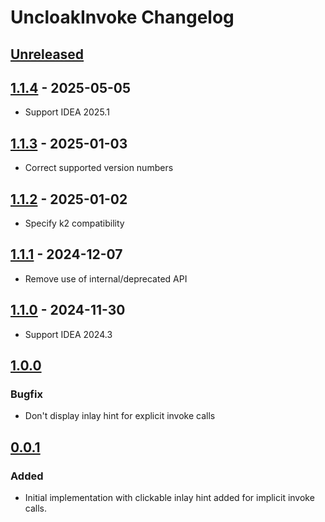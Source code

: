 <!-- Keep a Changelog guide -> https://keepachangelog.com -->

# UncloakInvoke Changelog

## [Unreleased]

## [1.1.4] - 2025-05-05

- Support IDEA 2025.1

## [1.1.3] - 2025-01-03

- Correct supported version numbers

## [1.1.2] - 2025-01-02

- Specify k2 compatibility

## [1.1.1] - 2024-12-07

- Remove use of internal/deprecated API

## [1.1.0] - 2024-11-30

- Support IDEA 2024.3

## [1.0.0]

### Bugfix

- Don't display inlay hint for explicit invoke calls

## [0.0.1]

### Added

- Initial implementation with clickable inlay hint added for implicit invoke calls.

[Unreleased]: https://github.com/nathanmbrown/uncloak-invoke/compare/v1.1.4...HEAD
[1.1.4]: https://github.com/nathanmbrown/uncloak-invoke/compare/v1.1.3...v1.1.4
[1.1.3]: https://github.com/nathanmbrown/uncloak-invoke/compare/v1.1.2...v1.1.3
[1.1.2]: https://github.com/nathanmbrown/uncloak-invoke/compare/v1.1.1...v1.1.2
[1.1.1]: https://github.com/nathanmbrown/uncloak-invoke/compare/v1.1.0...v1.1.1
[1.1.0]: https://github.com/nathanmbrown/uncloak-invoke/compare/v1.0.0...v1.1.0
[1.0.0]: https://github.com/nathanmbrown/uncloak-invoke/compare/v0.0.1...v1.0.0
[0.0.1]: https://github.com/nathanmbrown/uncloak-invoke/commits/v0.0.1
